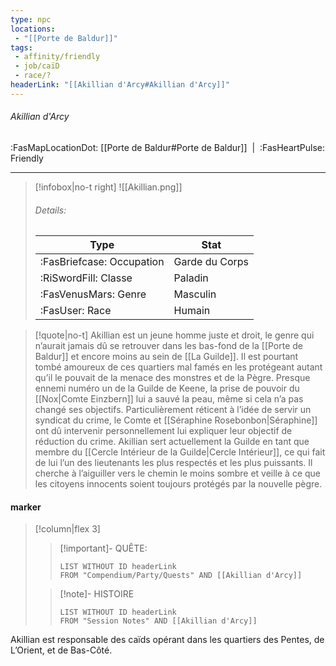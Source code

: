 ```yaml
---
type: npc
locations:
 - "[[Porte de Baldur]]"
tags:
 - affinity/friendly
 - job/caïD
 - race/?
headerLink: "[[Akillian d'Arcy#Akillian d'Arcy]]"
---
```

###### Akillian d'Arcy
<span class="sub2">:FasMapLocationDot: [[Porte de Baldur#Porte de Baldur]]&nbsp;&nbsp;|&nbsp;&nbsp;:FasHeartPulse: Friendly </span>
___

> [!infobox|no-t right]
> ![[Akillian.png]]
> ###### Details:
> | Type | Stat |
> | ---- | ---- |
> | :FasBriefcase: Occupation | Garde du Corps |
> | :RiSwordFill: Classe | Paladin |
> | :FasVenusMars: Genre | Masculin |
> | :FasUser: Race | Humain |
<span class="clearfix"></span>

> [!quote|no-t]
>Akillian est un jeune homme juste et droit, le genre qui n’aurait jamais dû se retrouver dans les bas-fond de la [[Porte de Baldur]] et encore moins au sein de [[La Guilde]]. Il est pourtant tombé amoureux de ces quartiers mal famés en les protégeant autant qu’il le pouvait de la menace des monstres et de la Pègre. Presque ennemi numéro un de la Guilde de Keene, la prise de pouvoir du [[Nox|Comte Einzbern]] lui a sauvé la peau, même si cela n’a pas changé ses objectifs. Particulièrement réticent à l’idée de servir un syndicat du crime, le Comte et [[Séraphine Rosebonbon|Séraphine]] ont dû intervenir personnellement lui expliquer leur objectif de réduction du crime. Akillian sert actuellement la Guilde en tant que membre du [[Cercle Intérieur de la Guilde|Cercle Intérieur]],  ce qui fait de lui l’un des lieutenants les plus respectés et les plus puissants. Il cherche à l’aiguiller vers le chemin le moins sombre et veille à ce que les citoyens innocents soient toujours protégés par la nouvelle pègre.

#### marker
> [!column|flex 3]
>> [!important]- QUÊTE:
>>```dataview
>>LIST WITHOUT ID headerLink
>>FROM "Compendium/Party/Quests" AND [[Akillian d'Arcy]]
>
>>[!note]- HISTOIRE
>>```dataview
>>LIST WITHOUT ID headerLink
>>FROM "Session Notes" AND [[Akillian d'Arcy]]

Akillian est responsable des caïds opérant dans les quartiers des Pentes, de L’Orient, et de Bas-Côté.